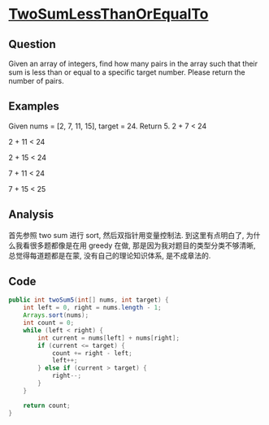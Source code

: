 # [TwoSumLessThanOrEqualTo](http://lintcode.com/en/problem/two-sum-less-than-or-equal-to-target/)

## Question

Given an array of integers, find how many pairs in the array such that their sum is less than or equal to a specific target number. Please return the number of pairs.

## Examples

Given nums = [2, 7, 11, 15], target = 24. Return 5.
2 + 7 < 24

2 + 11 < 24

2 + 15 < 24

7 + 11 < 24

7 + 15 < 25

## Analysis

首先参照 two sum 进行 sort, 然后双指针用变量控制法. 到这里有点明白了, 为什么我看很多题都像是在用 greedy 在做, 那是因为我对题目的类型分类不够清晰, 总觉得每道题都是在蒙, 没有自己的理论知识体系, 是不成章法的.

## Code

```java
public int twoSum5(int[] nums, int target) {
    int left = 0, right = nums.length - 1;
    Arrays.sort(nums);
    int count = 0;
    while (left < right) {
        int current = nums[left] + nums[right];
        if (current <= target) {
            count += right - left;
            left++;
        } else if (current > target) {
            right--;
        }
    }

    return count;
}
```